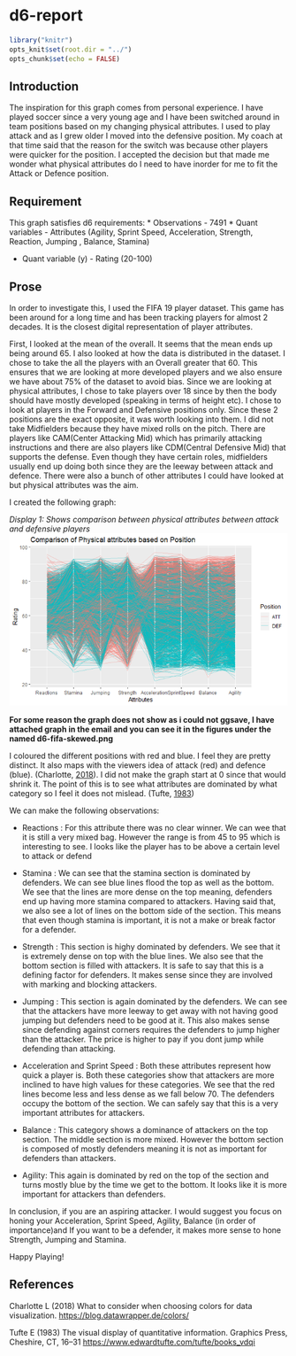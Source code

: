 d6-report
================

``` r
library("knitr")  
opts_knit$set(root.dir = "../")  
opts_chunk$set(echo = FALSE)  
```

## Introduction

The inspiration for this graph comes from personal experience. I have
played soccer since a very young age and I have been switched around in
team positions based on my changing physical attributes. I used to play
attack and as I grew older I moved into the defensive position. My coach
at that time said that the reason for the switch was because other
players were quicker for the position. I accepted the decision but that
made me wonder what physical attributes do I need to have inorder for me
to fit the Attack or Defence position.

## Requirement

This graph satisfies d6 requirements: \* Observations - 7491 \* Quant
variables - Attributes (Agility, Sprint Speed, Acceleration, Strength,
Reaction, Jumping , Balance, Stamina)

  - Quant variable (y) - Rating (20-100)

## Prose

In order to investigate this, I used the FIFA 19 player dataset. This
game has been around for a long time and has been tracking players for
almost 2 decades. It is the closest digital representation of player
attributes.

First, I looked at the mean of the overall. It seems that the mean ends
up being around 65. I also looked at how the data is distributed in the
dataset. I chose to take the all the players with an Overall greater
that 60. This ensures that we are looking at more developed players and
we also ensure we have about 75% of the dataset to avoid bias. Since we
are looking at physical attributes, I chose to take players over 18
since by then the body should have mostly developed (speaking in terms
of height etc). I chose to look at players in the Forward and Defensive
positions only. Since these 2 positions are the exact opposite, it was
worth looking into them. I did not take Midfielders because they have
mixed rolls on the pitch. There are players like CAM(Center Attacking
Mid) which has primarily attacking instructions and there are also
players like CDM(Central Defensive Mid) that supports the defense. Even
though they have certain roles, midfielders usually end up doing both
since they are the leeway between attack and defence. There were also a
bunch of other attributes I could have looked at but physical attributes
was the aim.

I created the following graph:

*Display 1: Shows comparison between physical attributes between attack
and defensive players* ![](../figures/d6-fifa-skewed.png)<!-- -->

**For some reason the graph does not show as i could not ggsave, I have
attached graph in the email and you can see it in the figures under the
named d6-fifa-skewed.png**

I coloured the different positions with red and blue. I feel they are
pretty distinct. It also maps with the viewers idea of attack (red) and
defence (blue). (Charlotte, [2018](#ref-RostLC2018b)). I did not make
the graph start at 0 since that would shrink it. The point of this is to
see what attributes are dominated by what category so I feel it does not
mislead. (Tufte, [1983](#ref-Tufte))

We can make the following observations:

  - Reactions : For this attribute there was no clear winner. We can wee
    that it is still a very mixed bag. However the range is from 45 to
    95 which is interesting to see. I looks like the player has to be
    above a certain level to attack or defend

  - Stamina : We can see that the stamina section is dominated by
    defenders. We can see blue lines flood the top as well as the
    bottom. We see that the lines are more dense on the top meaning,
    defenders end up having more stamina compared to attackers. Having
    said that, we also see a lot of lines on the bottom side of the
    section. This means that even though stamina is important, it is not
    a make or break factor for a defender.

  - Strength : This section is highy dominated by defenders. We see that
    it is extremely dense on top with the blue lines. We also see that
    the bottom section is filled with attackers. It is safe to say that
    this is a defining factor for defenders. It makes sense since they
    are involved with marking and blocking attackers.

  - Jumping : This section is again dominated by the defenders. We can
    see that the attackers have more leeway to get away with not having
    good jumping but defenders need to be good at it. This also makes
    sense since defending against corners requires the defenders to jump
    higher than the attacker. The price is higher to pay if you dont
    jump while defending than attacking.

  - Acceleration and Sprint Speed : Both these attributes represent how
    quick a player is. Both these categories show that attackers are
    more inclined to have high values for these categories. We see that
    the red lines become less and less dense as we fall below 70. The
    defenders occupy the bottom of the section. We can safely say that
    this is a very important attributes for attackers.

  - Balance : This category shows a dominance of attackers on the top
    section. The middle section is more mixed. However the bottom
    section is composed of mostly defenders meaning it is not as
    important for defenders than attackers.

  - Agility: This again is dominated by red on the top of the section
    and turns mostly blue by the time we get to the bottom. It looks
    like it is more important for attackers than defenders.

In conclusion, if you are an aspiring attacker. I would suggest you
focus on honing your Acceleration, Sprint Speed, Agility, Balance (in
order of importance)and If you want to be a defender, it makes more
sense to hone Strength, Jumping and Stamina.

Happy Playing\!

## References

<div id="refs" class="references">

<div id="ref-RostLC2018b">

Charlotte L (2018) What to consider when choosing colors for data
visualization. <https://blog.datawrapper.de/colors/>

</div>

<div id="ref-Tufte">

Tufte E (1983) The visual display of quantitative information. Graphics
Press, Cheshire, CT, 16–31
<https://www.edwardtufte.com/tufte/books_vdqi>

</div>

</div>
